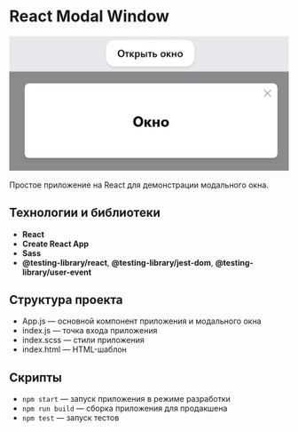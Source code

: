 # React Modal Window

![reactModalWindow](reactModalWindow.webp)


Простое приложение на React для демонстрации модального окна.

## Технологии и библиотеки

- **React** 
- **Create React App** 
- **Sass** 
- **@testing-library/react**, **@testing-library/jest-dom**, **@testing-library/user-event** 

## Структура проекта

- App.js — основной компонент приложения и модального окна
- index.js — точка входа приложения
- index.scss — стили приложения
- index.html — HTML-шаблон

## Скрипты

- `npm start` — запуск приложения в режиме разработки
- `npm run build` — сборка приложения для продакшена
- `npm test` — запуск тестов

